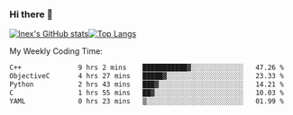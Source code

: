 ### Hi there 👋
[![lnex's GitHub stats](https://github-readme-stats.vercel.app/api?username=lnexenl&count_private=true&show_icons=true)](https://github.com/anuraghazra/github-readme-stats)[![Top Langs](https://github-readme-stats.vercel.app/api/top-langs/?username=lnexenl&layout=compact&langs_count=8&exclude_repo=32-bit-MIPS-CPU)](https://github.com/anuraghazra/github-readme-stats)

My Weekly Coding Time:
<!--START_SECTION:waka-->

```txt
C++              9 hrs 2 mins    ███████████▓░░░░░░░░░░░░░   47.26 %
ObjectiveC       4 hrs 27 mins   █████▓░░░░░░░░░░░░░░░░░░░   23.33 %
Python           2 hrs 43 mins   ███▓░░░░░░░░░░░░░░░░░░░░░   14.21 %
C                1 hrs 55 mins   ██▓░░░░░░░░░░░░░░░░░░░░░░   10.03 %
YAML             0 hrs 23 mins   ▒░░░░░░░░░░░░░░░░░░░░░░░░   01.99 %
```

<!--END_SECTION:waka-->

